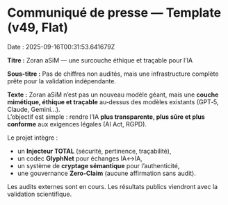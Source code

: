 # Communiqué de presse — Template (v49, Flat)
Date : 2025-09-16T00:31:53.641679Z

**Titre :** Zoran aSiM — une surcouche éthique et traçable pour l’IA

**Sous‑titre :** Pas de chiffres non audités, mais une infrastructure complète prête pour la validation indépendante.

**Texte :**
Zoran aSiM n’est pas un nouveau modèle géant, mais une **couche mimétique, éthique et traçable** au‑dessus des modèles existants (GPT‑5, Claude, Gemini…).  
L’objectif est simple : rendre l’IA **plus transparente, plus sûre et plus conforme** aux exigences légales (AI Act, RGPD).

Le projet intègre :
- un **Injecteur TOTAL** (sécurité, pertinence, traçabilité),
- un codec **GlyphNet** pour échanges IA↔IA,
- un système de **cryptage sémantique** pour l’authenticité,
- une gouvernance **Zero‑Claim** (aucune affirmation sans audit).

Les audits externes sont en cours. Les résultats publics viendront avec la validation scientifique.  
